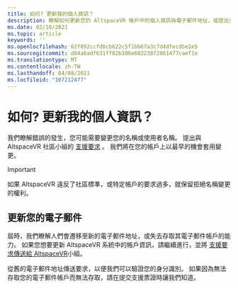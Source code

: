 ```yaml
---
title: 如何? 更新我的個人資訊？
description: 瞭解如何更新您的 AltspaceVR 帳戶中的個人資訊與電子郵件地址，或提出支援問題。
ms.date: 02/10/2021
ms.topic: article
keywords: ''
ms.openlocfilehash: 62f892ccfd6cb622c5f1bb67a3c7d4dfecdbe2e5
ms.sourcegitcommit: d84a6adf631ff02b106e682238f2861477caef1e
ms.translationtype: MT
ms.contentlocale: zh-TW
ms.lasthandoff: 04/08/2021
ms.locfileid: "107212477"
---
```

# <a name="how-do-i-update-my-personal-information"></a>如何? 更新我的個人資訊？

我們瞭解錯誤的發生，您可能需要變更您的名稱或使用者名稱。 提出與 AltspaceVR 社區小組的 [支援要求](https://help.altvr.com/hc/requests/new) 。 我們將在您的帳戶上以最早的機會套用變更。

> [!IMPORTANT]
> 如果 AltspaceVR 違反了社區標準，或特定帳戶的要求過多，就保留拒絕名稱變更的權利。

## <a name="updating-your-email"></a>更新您的電子郵件

屆時，我們瞭解人們會遷移至新的電子郵件地址，或失去存取其電子郵件帳戶的能力。 如果您想要更新 AltspaceVR 系統中的帳戶資訊，請繼續進行，並將 [支援要求傳送給 AltspaceVR](https://help.altvr.com/hc/requests/new)小組。 

從舊的電子郵件地址傳送要求，以便我們可以驗證您的身分識別。 如果因為無法存取您的電子郵件帳戶而無法存取，請在提交支援票證時讓我們知道。